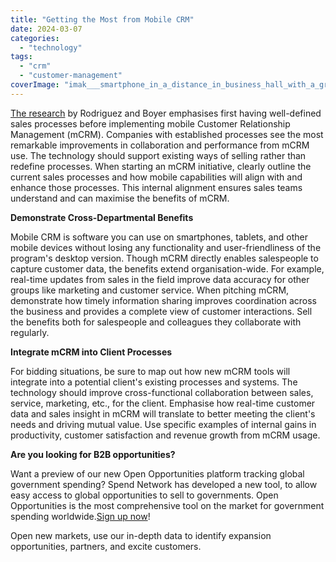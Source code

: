 ```yaml
---
title: "Getting the Most from Mobile CRM"
date: 2024-03-07
categories: 
  - "technology"
tags: 
  - "crm"
  - "customer-management"
coverImage: "imak___smartphone_in_a_distance_in_business_hall_with_a_green_p_5077fdfb-df77-4ee8-83ad-5dffa13cd420.png"
---
```


[The research](https://link.springer.com/article/10.1057/s41270-020-00087-3) by Rodriguez and Boyer emphasises first having well-defined sales processes before implementing mobile Customer Relationship Management (mCRM). Companies with established processes see the most remarkable improvements in collaboration and performance from mCRM use. The technology should support existing ways of selling rather than redefine processes. When starting an mCRM initiative, clearly outline the current sales processes and how mobile capabilities will align with and enhance those processes. This internal alignment ensures sales teams understand and can maximise the benefits of mCRM.

**Demonstrate Cross-Departmental Benefits**

Mobile CRM is software you can use on smartphones, tablets, and other mobile devices without losing any functionality and user-friendliness of the program's desktop version. Though mCRM directly enables salespeople to capture customer data, the benefits extend organisation-wide. For example, real-time updates from sales in the field improve data accuracy for other groups like marketing and customer service. When pitching mCRM, demonstrate how timely information sharing improves coordination across the business and provides a complete view of customer interactions. Sell the benefits both for salespeople and colleagues they collaborate with regularly.

**Integrate mCRM into Client Processes**

For bidding situations, be sure to map out how new mCRM tools will integrate into a potential client's existing processes and systems. The technology should improve cross-functional collaboration between sales, service, marketing, etc., for the client. Emphasise how real-time customer data and sales insight in mCRM will translate to better meeting the client's needs and driving mutual value. Use specific examples of internal gains in productivity, customer satisfaction and revenue growth from mCRM usage.

**Are you looking for B2B opportunities?**

Want a preview of our new Open Opportunities platform tracking global government spending? Spend Network has developed a new tool, to allow easy access to global opportunities to sell to governments. Open Opportunities is the most comprehensive tool on the market for government spending worldwide.[Sign up now](https://www.openopportunities.co/early-access/)!

Open new markets, use our in-depth data to identify expansion opportunities, partners, and excite customers.
